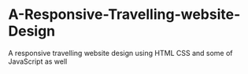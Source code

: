 # A-Responsive-Travelling-website-Design
A responsive travelling website design using HTML CSS  and some of JavaScript as well
